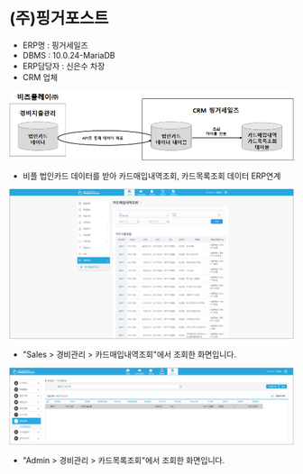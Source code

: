 # \(주\)핑거포스트

 - ERP명 : 핑거세일즈  
 - DBMS : 10.0.24-MariaDB  
 - ERP담당자 : 신은수 차장  
 - CRM 업체

![\[&#xADF8;&#xB9BC;1\] &#xAD6C;&#xC131;&#xB3C4;](../../../../.gitbook/assets/image%20%2815%29.png)

 - 비플 법인카드 데이터를 받아 카드매입내역조회, 카드목록조회 데이터 ERP연계

![\[&#xADF8;&#xB9BC;2\] &#xCE74;&#xB4DC;&#xB9E4;&#xC785;&#xB0B4;&#xC5ED;&#xC870;&#xD68C; &#xD654;&#xBA74;](../../../../.gitbook/assets/image%20%28183%29.png)

 - "Sales &gt; 경비관리 &gt; 카드매입내역조회"에서 조회한 화면입니다.

![\[&#xADF8;&#xB9BC;3\] &#xCE74;&#xB4DC;&#xBAA9;&#xB85D;&#xC870;&#xD68C; &#xD654;&#xBA74;](../../../../.gitbook/assets/image%20%2868%29.png)

 - "Admin &gt; 경비관리 &gt; 카드목록조회"에서 조회한 화면입니다.

